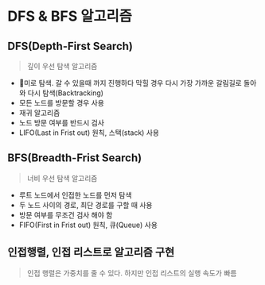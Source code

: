 # DFS & BFS 알고리즘

## DFS(Depth-First Search)
> 깊이 우선 탐색 알고리즘
+ 미로 탐색. 갈 수 있을때 까지 진행하다 막힐 경우 다시 가장 가까운 갈림길로 돌아와 다시 탐색(Backtracking)
+ 모든 노드를 방문할 경우 사용
+ 재귀 알고리즘
+ 노드 방문 여부를 반드시 검사
+ LIFO(Last in Frist out) 원칙, 스택(stack) 사용

## BFS(Breadth-Frist Search)
> 너비 우선 탐색 알고리즘
+ 루트 노드에서 인접한 노드를 먼저 탐색
+ 두 노드 사이의 경로, 최단 경로를 구할 때 사용
+ 방문 여부를 무조건 검사 해야 함
+ FIFO(First in Frist out) 원칙, 큐(Queue) 사용

## 인접행렬, 인접 리스트로 알고리즘 구현
> 인접 행렬은 가중치를 줄 수 있다. 하지만 인접 리스트의 실행 속도가 빠름

